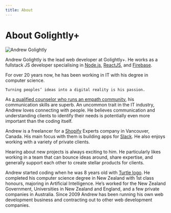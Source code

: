 ```yaml
---
title: About
---
```


# About Golightly+

![Andrew Golightly](/img/Andrew-Golightly.jpg)

Andrew Golightly is the lead web developer at Golightly+. He works as a fullstack JS developer specialising in [Node.js](https://nodejs.org/), [ReactJS](https://reactjs.org/), and [Firebase](https://firebase.google.com/).

For over 20 years now, he has been working in IT with his degree in computer science.

    Turning peoples’ ideas into a digital reality is his passion.

As [a qualified counselor who runs an empath community](https://empath.community/), his communication skills are superb. An uncommon trait in the IT industry, Andrew loves connecting with people. He believes communication and understanding clients to identify their needs is potentially even more important than the coding itself.

Andrew is a freelancer for a [Shopify](https://www.shopify.com/) Experts company in Vancouver, Canada. His main focus with them is building apps for [Slack](https://slack.com/). He also enjoys working with a variety of private clients.

Hearing about new projects is always exciting to him. He particularly likes working in a team that can bounce ideas around, share expertise, and generally support each other to create stellar products for clients.

Andrew started coding when he was 8 years old with [Turtle logo](<http://en.wikipedia.org/wiki/Logo_(programming_language)>). He completed his computer science degree in New Zealand with 1st class honours, majoring in Artificial Intelligence. He’s worked for the New Zealand Government, Universities in New Zealand and England, and a few private companies in Australia. Since 2009 Andrew has been running his own web development business and contracting out to other web development companies.
